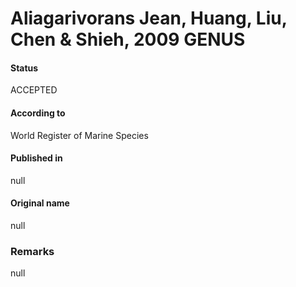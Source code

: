 Aliagarivorans Jean, Huang, Liu, Chen & Shieh, 2009 GENUS
=======

#### Status
ACCEPTED

#### According to
World Register of Marine Species

#### Published in
null

#### Original name
null

### Remarks
null